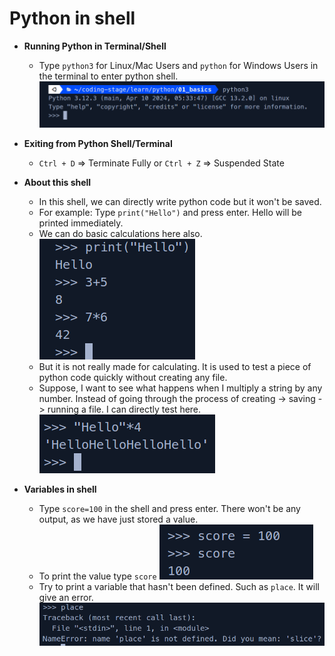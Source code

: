  # Python in shell
 - **Running Python in Terminal/Shell**
   - Type `python3` for Linux/Mac Users and `python` for Windows Users in the terminal to enter python shell.
   ![python shell](image-11.png)

- **Exiting from Python Shell/Terminal**
  - `Ctrl + D` => Terminate Fully or `Ctrl + Z` => Suspended State

- **About this shell**
  - In this shell, we can directly write python code but it won't be saved.
  - For example: Type `print("Hello")` and press enter. Hello will be printed immediately.
  - We can do basic calculations here also.
  ![basic](image-12.png)
  - But it is not really made for calculating. It is used to test a piece of python code quickly without creating any file.
  - Suppose, I want to see what happens when I multiply a string by any number. Instead of going through the process of creating -> saving -> running a file. I can directly test here.
  ![alt text](image-13.png)

- **Variables in shell**
  - Type `score=100` in the shell and press enter. There won't be any output, as we have just stored a value.
  - To print the value type `score`
  ![alt text](image-14.png)
  - Try to print a variable that hasn't been defined. Such as `place`. It will give an error.
  ![alt text](image-15.png)
  